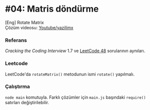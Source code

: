 # #04: Matris döndürme

[Eng] Rotate Matrix  
Çözüm videosu: [Youtube/yazilimx](https://youtu.be/AfMlyhBSEQ0)

### Referans

_Cracking the Coding Interview_ 1.7 ve [LeetCode 48](https://leetcode.com/problems/rotate-image/) sorularının aynıları.

### Leetcode

LeetCode'da `rotateMatrix()` metodunun ismi `rotate()` yapılmalı.

### Çalıştırma

`node main` komutuyla. Farklı çözümler için `main.js` başındaki `require()` satırları değiştirilebilir.

